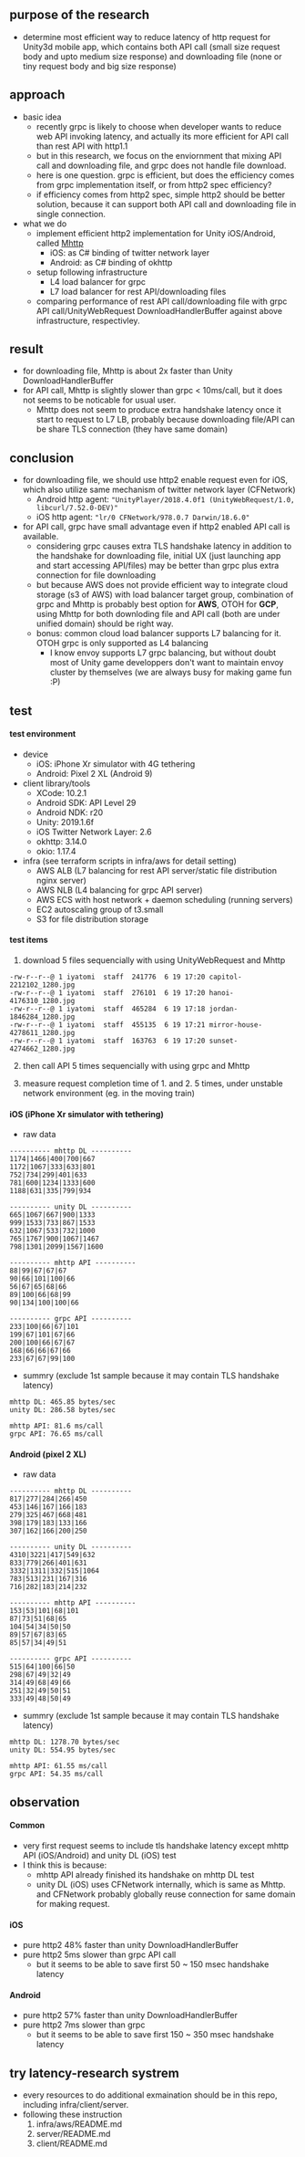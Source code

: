 ## purpose of the research
- determine most efficient way to reduce latency of http request for Unity3d mobile app, which contains both API call (small size request body and upto medium size response) and downloading file (none or tiny request body and big size response)

## approach
- basic idea
  - recently grpc is likely to choose when developer wants to reduce web API invoking latency, and actually its more efficient for API call than rest API with http1.1 
  - but in this research, we focus on the enviornment that mixing API call and downloading file, and grpc does not handle file download. 
  - here is one question. grpc is efficient, but does the efficiency comes from grpc implementation itself, or from http2 spec efficiency? 
  - if efficiency comes from http2 spec, simple http2 should be better solution, because it can support both API call and downloading file in single connection. 
- what we do
  - implement efficient http2 implementation for Unity iOS/Android, called [Mhttp](https://github.com/umegaya/mhttp)
    - iOS: as C# binding of twitter network layer 
    - Android: as C# binding of okhttp
  - setup following infrastructure
    - L4 load balancer for grpc
    - L7 load balancer for rest API/downloading files
  - comparing performance of rest API call/downloading file with grpc API call/UnityWebRequest DownloadHandlerBuffer against above infrastructure, respectivley. 

## result
- for downloading file, Mhttp is about 2x faster than Unity DownloadHandlerBuffer
- for API call, Mhttp is slightly slower than grpc < 10ms/call, but it does not seems to be noticable for usual user.
  - Mhttp does not seem to produce extra handshake latency once it start to request to L7 LB, probably because downloading file/API can be share TLS connection (they have same domain) 

## conclusion
- for downloading file, we should use http2 enable request even for iOS, which also utilize same mechanism of twitter network layer (CFNetwork)
  - Android http agent: ```"UnityPlayer/2018.4.0f1 (UnityWebRequest/1.0, libcurl/7.52.0-DEV)"```
  - iOS http agent: ```"lr/0 CFNetwork/978.0.7 Darwin/18.6.0"```
- for API call, grpc have small advantage even if http2 enabled API call is available. 
  - considering grpc causes extra TLS handshake latency in addition to the handshake for downloading file, initial UX (just launching app and start accessing API/files) may be better than grpc plus extra connection for file downloading
  - but because AWS does not provide efficient way to integrate cloud storage (s3 of AWS) with load balancer target group, combination of grpc and Mhttp is probably best option for **AWS**, OTOH for **GCP**, using Mhttp for both downloding file and API call (both are under unified domain) should be right way. 
  - bonus: common cloud load balancer supports L7 balancing for it. OTOH grpc is only supported as L4 balancing
    - I know envoy supports L7 grpc balancing, but without doubt most of Unity game developpers don't want to maintain envoy cluster by themselves (we are always busy for making game fun :P)

## test

#### test environment 
- device 
  - iOS: iPhone Xr simulator with 4G tethering
  - Android: Pixel 2 XL (Android 9)
- client library/tools
  - XCode: 10.2.1
  - Android SDK: API Level 29
  - Android NDK: r20
  - Unity: 2019.1.6f
  - iOS Twitter Network Layer: 2.6
  - okhttp: 3.14.0
  - okio: 1.17.4
- infra (see terraform scripts in infra/aws for detail setting)
  - AWS ALB (L7 balancing for rest API server/static file distribution nginx server)
  - AWS NLB (L4 balancing for grpc API server)
  - AWS ECS with host network + daemon scheduling (running servers)
  - EC2 autoscaling group of t3.small
  - S3 for file distribution storage

#### test items

1. download 5 files sequencially with using UnityWebRequest and Mhttp
```
-rw-r--r--@ 1 iyatomi  staff  241776  6 19 17:20 capitol-2212102_1280.jpg
-rw-r--r--@ 1 iyatomi  staff  276101  6 19 17:20 hanoi-4176310_1280.jpg
-rw-r--r--@ 1 iyatomi  staff  465284  6 19 17:18 jordan-1846284_1280.jpg
-rw-r--r--@ 1 iyatomi  staff  455135  6 19 17:21 mirror-house-4278611_1280.jpg
-rw-r--r--@ 1 iyatomi  staff  163763  6 19 17:20 sunset-4274662_1280.jpg
```

2. then call API 5 times sequencially with using grpc and Mhttp

3. measure request completion time of 1. and 2. 5 times, under unstable network environment (eg. in the moving train)


#### iOS (iPhone Xr simulator with tethering)

- raw data
```
---------- mhttp DL ---------- 
1174|1466|400|700|667
1172|1067|333|633|801
752|734|299|401|633
781|600|1234|1333|600
1188|631|335|799|934

---------- unity DL ---------- 
665|1067|667|900|1333
999|1533|733|867|1533
632|1067|533|732|1000
765|1767|900|1067|1467
798|1301|2099|1567|1600

---------- mhttp API ---------- 
88|99|67|67|67
90|66|101|100|66
56|67|65|68|66
89|100|66|68|99
90|134|100|100|66

---------- grpc API ---------- 
233|100|66|67|101
199|67|101|67|66
200|100|66|67|67
168|66|66|67|66
233|67|67|99|100

```

- summry (exclude 1st sample because it may contain TLS handshake latency)
```
mhttp DL: 465.85 bytes/sec
unity DL: 286.58 bytes/sec

mhttp API: 81.6 ms/call
grpc API: 76.65 ms/call
```

#### Android (pixel 2 XL)

- raw data
```
---------- mhttp DL ---------- 
817|277|284|266|450
453|146|167|166|183
279|325|467|668|481
398|179|183|133|166
307|162|166|200|250

---------- unity DL ---------- 
4310|3221|417|549|632
833|779|266|401|631
3332|1311|332|515|1064
783|513|231|167|316
716|282|183|214|232

---------- mhttp API ---------- 
153|53|101|68|101
87|73|51|68|65
104|54|34|50|50
89|57|67|83|65
85|57|34|49|51

---------- grpc API ---------- 
515|64|100|66|50
298|67|49|32|49
314|49|68|49|66
251|32|49|50|51
333|49|48|50|49

```

- summry (exclude 1st sample because it may contain TLS handshake latency)
```
mhttp DL: 1278.70 bytes/sec
unity DL: 554.95 bytes/sec

mhttp API: 61.55 ms/call
grpc API: 54.35 ms/call
```


## observation

#### Common
- very first request seems to include tls handshake latency except mhttp API (iOS/Android) and unity DL (iOS) test
- I think this is because:
  - mhttp API already finished its handshake on mhttp DL test
  - unity DL (iOS) uses CFNetwork internally, which is same as Mhttp. and CFNetwork probably globally reuse connection for same domain for making request.

#### iOS
- pure http2 48% faster than unity DownloadHandlerBuffer
- pure http2 5ms slower than grpc API call
  - but it seems to be able to save first 50 ~ 150 msec handshake latency

#### Android
- pure http2 57% faster than unity DownloadHandlerBuffer
- pure http2 7ms slower than grpc
  - but it seems to be able to save first 150 ~ 350 msec handshake latency


## try latency-research systrem
- every resources to do additional exmaination should be in this repo, including infra/client/server. 
- following these instruction
  1. infra/aws/README.md
  2. server/README.md
  3. client/README.md